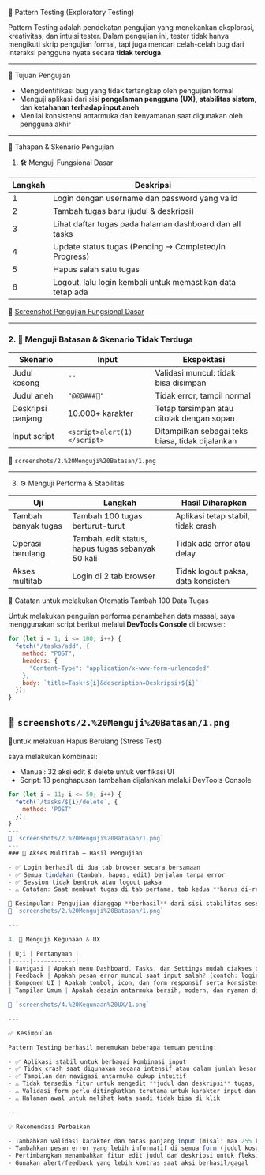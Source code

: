 🧩 Pattern Testing (Exploratory Testing)

Pattern Testing adalah pendekatan pengujian yang menekankan eksplorasi, kreativitas, dan intuisi tester. Dalam pengujian ini, tester tidak hanya mengikuti skrip pengujian formal, tapi juga mencari celah-celah bug dari interaksi pengguna nyata secara **tidak terduga**.

---

🎯 Tujuan Pengujian

- Mengidentifikasi bug yang tidak tertangkap oleh pengujian formal
- Menguji aplikasi dari sisi **pengalaman pengguna (UX)**, **stabilitas sistem**, dan **ketahanan terhadap input aneh**
- Menilai konsistensi antarmuka dan kenyamanan saat digunakan oleh pengguna akhir

---

🧪 Tahapan & Skenario Pengujian

1. 🛠 Menguji Fungsional Dasar

| Langkah | Deskripsi |
|--------|-----------|
| 1 | Login dengan username dan password yang valid |
| 2 | Tambah tugas baru (judul & deskripsi) |
| 3 | Lihat daftar tugas pada halaman dashboard dan all tasks |
| 4 | Update status tugas (Pending → Completed/In Progress) |
| 5 | Hapus salah satu tugas |
| 6 | Logout, lalu login kembali untuk memastikan data tetap ada |

📸 [Screenshot Pengujian Fungsional Dasar](screenshots/1.%20Menguji%20Fungsional%20Dasar/1.png)

---

### 2. 🚧 Menguji Batasan & Skenario Tidak Terduga

| Skenario | Input | Ekspektasi |
|----------|-------|------------|
| Judul kosong | `""` | Validasi muncul: tidak bisa disimpan |
| Judul aneh | `"@@@###🤯"` | Tidak error, tampil normal |
| Deskripsi panjang | 10.000+ karakter | Tetap tersimpan atau ditolak dengan sopan |
| Input script | `<script>alert(1)</script>` | Ditampilkan sebagai teks biasa, tidak dijalankan |

📸 `screenshots/2.%20Menguji%20Batasan/1.png`

---
3. ⚙️ Menguji Performa & Stabilitas

| Uji | Langkah | Hasil Diharapkan |
|-----|--------|------------------|
| Tambah banyak tugas | Tambah 100 tugas berturut-turut | Aplikasi tetap stabil, tidak crash |
| Operasi berulang | Tambah, edit status, hapus tugas sebanyak 50 kali | Tidak ada error atau delay |
| Akses multitab | Login di 2 tab browser | Tidak logout paksa, data konsisten |

🔁 Catatan untuk melakukan Otomatis Tambah 100 Data Tugas

Untuk melakukan pengujian performa penambahan data massal, saya menggunakan script berikut melalui **DevTools Console** di browser:

```javascript
for (let i = 1; i <= 100; i++) {
  fetch("/tasks/add", {
    method: "POST",
    headers: {
      "Content-Type": "application/x-www-form-urlencoded"
    },
    body: `title=Task+${i}&description=Deskripsi+${i}`
  });
}
```
📸 `screenshots/2.%20Menguji%20Batasan/1.png`
---

🔁untuk melakuan Hapus Berulang (Stress Test)

saya melakukan kombinasi:
- Manual: 32 aksi edit & delete untuk verifikasi UI
- Script: 18 penghapusan tambahan dijalankan melalui DevTools Console

```javascript
for (let i = 11; i <= 50; i++) {
  fetch(`/tasks/${i}/delete`, {
    method: 'POST'
  });
}
---
📸 `screenshots/2.%20Menguji%20Batasan/1.png`
---
### 🔁 Akses Multitab – Hasil Pengujian

- ✅ Login berhasil di dua tab browser secara bersamaan
- ✅ Semua tindakan (tambah, hapus, edit) berjalan tanpa error
- ✅ Session tidak bentrok atau logout paksa
- ⚠️ Catatan: Saat membuat tugas di tab pertama, tab kedua **harus di-refresh** manual agar data terbaru muncul. Ini wajar karena aplikasi belum mendukung sinkronisasi real-time (misalnya via WebSocket/AJAX).

📌 Kesimpulan: Pengujian dianggap **berhasil** dari sisi stabilitas session dan keamanan akses. Perilaku non-real-time adalah hal umum pada aplikasi tanpa fitur live update.
📸 `screenshots/2.%20Menguji%20Batasan/1.png`

---

4. 🎨 Menguji Kegunaan & UX

| Uji | Pertanyaan |
|-----|------------|
| Navigasi | Apakah menu Dashboard, Tasks, dan Settings mudah diakses dan tidak membingungkan? |
| Feedback | Apakah pesan error muncul saat input salah? (contoh: login gagal) |
| Komponen UI | Apakah tombol, icon, dan form responsif serta konsisten? |
| Tampilan Umum | Apakah desain antarmuka bersih, modern, dan nyaman digunakan? |

📸 `screenshots/4.%20Kegunaan%20UX/1.png`

---

✅ Kesimpulan

Pattern Testing berhasil menemukan beberapa temuan penting:

- ✅ Aplikasi stabil untuk berbagai kombinasi input
- ✅ Tidak crash saat digunakan secara intensif atau dalam jumlah besar
- ✅ Tampilan dan navigasi antarmuka cukup intuitif
- ⚠️ Tidak tersedia fitur untuk mengedit **judul dan deskripsi** tugas, hanya status yang bisa diubah
- ⚠️ Validasi form perlu ditingkatkan terutama untuk karakter input dan batasan panjang
- ⚠️ Halaman awal untuk melihat kata sandi tidak bisa di klik

---

💡 Rekomendasi Perbaikan

- Tambahkan validasi karakter dan batas panjang input (misal: max 255 karakter)
- Tambahkan pesan error yang lebih informatif di semua form (judul kosong, input tidak valid)
- Pertimbangkan menambahkan fitur edit judul dan deskripsi untuk fleksibilitas pengguna
- Gunakan alert/feedback yang lebih kontras saat aksi berhasil/gagal



